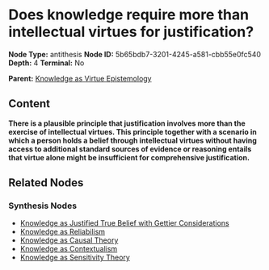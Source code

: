# Does knowledge require more than intellectual virtues for justification?

**Node Type:** antithesis
**Node ID:** 5b65bdb7-3201-4245-a581-cbb55e0fc540
**Depth:** 4
**Terminal:** No

**Parent:** [Knowledge as Virtue Epistemology](knowledge-as-virtue-epistemology-synthesis-dc2503fb-1332-4a2e-aca9-37c2296ad643.md)

## Content

**There is a plausible principle that justification involves more than the exercise of intellectual virtues. This principle together with a scenario in which a person holds a belief through intellectual virtues without having access to additional standard sources of evidence or reasoning entails that virtue alone might be insufficient for comprehensive justification.**

## Related Nodes

### Synthesis Nodes

- [Knowledge as Justified True Belief with Gettier Considerations](knowledge-as-justified-true-belief-with-gettier-considerations-synthesis-ef0de5ac-24a2-48bb-9b76-d1ac2bd6ddc6.md)
- [Knowledge as Reliabilism](knowledge-as-reliabilism-synthesis-c0b33715-e78d-4c28-8e3b-8b05780730cc.md)
- [Knowledge as Causal Theory](knowledge-as-causal-theory-synthesis-87981d40-c48d-49c5-9493-1089b7519cd7.md)
- [Knowledge as Contextualism](knowledge-as-contextualism-synthesis-5c1da644-f190-4dcf-bdcb-89ccaa606460.md)
- [Knowledge as Sensitivity Theory](knowledge-as-sensitivity-theory-synthesis-ace7079c-9f3e-4cee-8a50-904f58cd2237.md)
